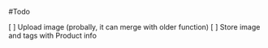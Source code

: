 #Todo

[ ] Upload image (probally, it can merge with older function)
[ ] Store image and tags with Product info
